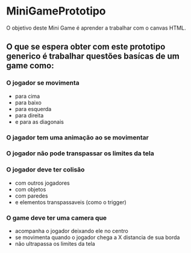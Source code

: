 # MiniGamePrototipo
O objetivo deste Mini Game é aprender a trabalhar com o canvas HTML. 


<h2>O que se espera obter com este prototipo generico é trabalhar questões basícas de um game como:</h2>

<h3>O jogador se movimenta </h3>
<ul>
  <li>para cima</li>
  <li>para baixo</li>
  <li>para esquerda</li>
  <li>para direita</li>
  <li>e para as diagonais </li>
</ul>
<h3>O jagador tem uma animação ao se movimentar</h3>

<h3>O jogador não pode transpassar os limites da tela</h3>

<h3>O jogador deve ter colisão</h3>
<ul>
  <li>com outros jogadores</li>
  <li>com objetos</li>
  <li>com paredes</li>
  <li>e elementos transpassaveis (como o trigger)</li>
</ul>
 
<h3>O game deve ter uma camera que</h3>
<ul>
  <li>acompanha o jogador deixando ele no centro</li>
  <li>se movimenta quando o jogador chega a X distancia de sua borda</li>
  <li>não ultrapassa os limites da tela</li>
</ul>
